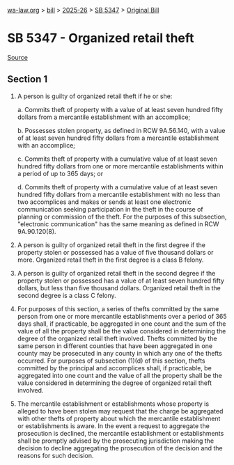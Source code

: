 [wa-law.org](/) > [bill](/bill/) > [2025-26](/bill/2025-26/) > [SB 5347](/bill/2025-26/sb/5347/) > [Original Bill](/bill/2025-26/sb/5347/1/)

# SB 5347 - Organized retail theft

[Source](http://lawfilesext.leg.wa.gov/biennium/2025-26/Pdf/Bills/Senate%20Bills/5347.pdf)

## Section 1
1. A person is guilty of organized retail theft if he or she:

    a. Commits theft of property with a value of at least seven hundred fifty dollars from a mercantile establishment with an accomplice;

    b. Possesses stolen property, as defined in RCW 9A.56.140, with a value of at least seven hundred fifty dollars from a mercantile establishment with an accomplice;

    c. Commits theft of property with a cumulative value of at least seven hundred fifty dollars from one or more mercantile establishments within a period of up to 365 days; or

    d. Commits theft of property with a cumulative value of at least seven hundred fifty dollars from a mercantile establishment with no less than two accomplices and makes or sends at least one electronic communication seeking participation in the theft in the course of planning or commission of the theft. For the purposes of this subsection, "electronic communication" has the same meaning as defined in RCW 9A.90.120(8).

2. A person is guilty of organized retail theft in the first degree if the property stolen or possessed has a value of five thousand dollars or more. Organized retail theft in the first degree is a class B felony.

3. A person is guilty of organized retail theft in the second degree if the property stolen or possessed has a value of at least seven hundred fifty dollars, but less than five thousand dollars. Organized retail theft in the second degree is a class C felony.

4. For purposes of this section, a series of thefts committed by the same person from one or more mercantile establishments over a period of 365 days shall, if practicable, be aggregated in one count and the sum of the value of all the property shall be the value considered in determining the degree of the organized retail theft involved. Thefts committed by the same person in different counties that have been aggregated in one county may be prosecuted in any county in which any one of the thefts occurred. For purposes of subsection (1)(d) of this section, thefts committed by the principal and accomplices shall, if practicable, be aggregated into one count and the value of all the property shall be the value considered in determining the degree of organized retail theft involved.

5. The mercantile establishment or establishments whose property is alleged to have been stolen may request that the charge be aggregated with other thefts of property about which the mercantile establishment or establishments is aware. In the event a request to aggregate the prosecution is declined, the mercantile establishment or establishments shall be promptly advised by the prosecuting jurisdiction making the decision to decline aggregating the prosecution of the decision and the reasons for such decision.

